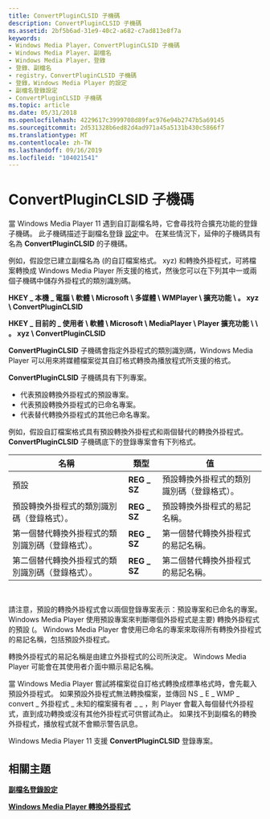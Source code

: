 ```yaml
---
title: ConvertPluginCLSID 子機碼
description: ConvertPluginCLSID 子機碼
ms.assetid: 2bf5b6ad-31e9-40c2-a682-c7ad813e8f7a
keywords:
- Windows Media Player，ConvertPluginCLSID 子機碼
- Windows Media Player、副檔名
- Windows Media Player，登錄
- 登錄、副檔名
- registry，ConvertPluginCLSID 子機碼
- 登錄，Windows Media Player 的設定
- 副檔名登錄設定
- ConvertPluginCLSID 子機碼
ms.topic: article
ms.date: 05/31/2018
ms.openlocfilehash: 4229617c3999708d89fac976e94b2747b5a69145
ms.sourcegitcommit: 2d531328b6ed82d4ad971a45a5131b430c5866f7
ms.translationtype: MT
ms.contentlocale: zh-TW
ms.lasthandoff: 09/16/2019
ms.locfileid: "104021541"
---
```

# <a name="convertpluginclsid-subkey"></a>ConvertPluginCLSID 子機碼

當 Windows Media Player 11 遇到自訂副檔名時，它會尋找符合擴充功能的登錄子機碼。 此子機碼描述于副檔名登錄 [設定](file-name-extension-registry-settings.md)中。 在某些情況下，延伸的子機碼具有名為 **ConvertPluginCLSID** 的子機碼。

例如，假設您已建立副檔名為 (的自訂檔案格式。 xyz) 和轉換外掛程式，可將檔案轉換成 Windows Media Player 所支援的格式，然後您可以在下列其中一或兩個子機碼中儲存外掛程式的類別識別碼。

**HKEY \_ 本機 \_ 電腦 \\ 軟體 \\ Microsoft \\ 多媒體 \\ WMPlayer \\ 擴充功能 \\ 。 xyz \\ ConvertPluginCLSID**

**HKEY \_ 目前的 \_ 使用者 \\ 軟體 \\ Microsoft \\ MediaPlayer \\ Player 擴充功能 \\ \\ 。 xyz \\ ConvertPluginCLSID**

**ConvertPluginCLSID** 子機碼會指定外掛程式的類別識別碼，Windows Media Player 可以用來將媒體檔案從其自訂格式轉換為播放程式所支援的格式。

**ConvertPluginCLSID** 子機碼具有下列專案。

-   代表預設轉換外掛程式的預設專案。
-   代表預設轉換外掛程式的已命名專案。
-   代表替代轉換外掛程式的其他已命名專案。

例如，假設自訂檔案格式具有預設轉換外掛程式和兩個替代的轉換外掛程式。 **ConvertPluginCLSID** 子機碼底下的登錄專案會有下列格式。



| 名稱                                                                          | 類型        | 值                                                                |
|-------------------------------------------------------------------------------|-------------|----------------------------------------------------------------------|
| 預設                                                                       | **REG \_ SZ** | 預設轉換外掛程式的類別識別碼（登錄格式）。 |
| 預設轉換外掛程式的類別識別碼（登錄格式）。          | **REG \_ SZ** | 預設轉換外掛程式的易記名稱。                 |
| 第一個替代轉換外掛程式的類別識別碼（登錄格式）。  | **REG \_ SZ** | 第一個替代轉換外掛程式的易記名稱。         |
| 第二個替代轉換外掛程式的類別識別碼（登錄格式）。 | **REG \_ SZ** | 第二個替代轉換外掛程式的易記名稱。        |



 

請注意，預設的轉換外掛程式會以兩個登錄專案表示：預設專案和已命名的專案。 Windows Media Player 使用預設專案來判斷哪個外掛程式是主要) 轉換外掛程式的預設 (。 Windows Media Player 會使用已命名的專案來取得所有轉換外掛程式的易記名稱，包括預設外掛程式。

轉換外掛程式的易記名稱是由建立外掛程式的公司所決定。 Windows Media Player 可能會在其使用者介面中顯示易記名稱。

當 Windows Media Player 嘗試將檔案從自訂格式轉換成標準格式時，會先載入預設外掛程式。 如果預設外掛程式無法轉換檔案，並傳回 NS \_ E \_ WMP \_ convert \_ 外掛程式 \_ 未知的檔案擁有者 \_ \_ ，則 Player 會載入每個替代外掛程式，直到成功轉換或沒有其他外掛程式可供嘗試為止。 如果找不到副檔名的轉換外掛程式，播放程式就不會顯示警告訊息。

Windows Media Player 11 支援 **ConvertPluginCLSID** 登錄專案。

## <a name="related-topics"></a>相關主題

<dl> <dt>

[**副檔名登錄設定**](file-name-extension-registry-settings.md)
</dt> <dt>

[**Windows Media Player 轉換外掛程式**](windows-media-player-conversion-plug-ins.md)
</dt> </dl>

 

 




